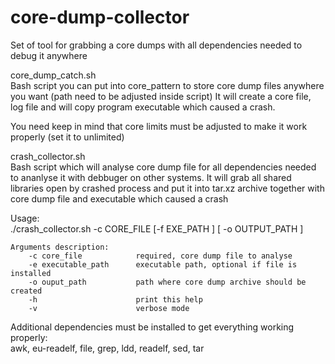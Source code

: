 # core-dump-collector
Set of tool for grabbing a core dumps with all dependencies needed to debug it anywhere


core_dump_catch.sh    
Bash script you can put into core_pattern to store core dump files anywhere you want (path need to be adjusted inside script)
It will create a core file, log file and will copy program executable which caused a crash.

You need keep in mind that core limits must be adjusted to make it work properly (set it to unlimited)


crash_collector.sh   
Bash script which will analyse core dump file for all dependencies needed to ananlyse it with debbuger on other systems. It will grab all shared libraries open by crashed process and put it into tar.xz archive together with core dump file and executable which caused a crash

Usage:  
    ./crash_collector.sh -c CORE_FILE [-f EXE_PATH ] [ -o OUTPUT_PATH ]  
    
    Arguments description:  
        -c core_file            required, core dump file to analyse  
        -e executable_path      executable path, optional if file is installed  
        -o ouput_path           path where core dump archive should be created  
        -h                      print this help  
        -v                      verbose mode  

Additional dependencies must be installed to get everything working properly:  
    awk, eu-readelf, file, grep, ldd, readelf, sed, tar

